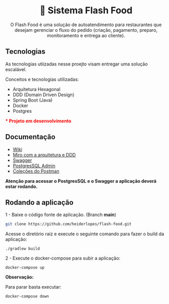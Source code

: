 <h1 align="center">📜 Sistema Flash Food</h1>

<p align="center">O Flash Food é uma solução de autoatendimento para restaurantes que desejam gerenciar o fluxo do pedido (criação, pagamento, preparo, monitoramento e entrega ao cliente).
</p>


## Tecnologias
As tecnologias utiizadas nesse proejto visam entregar uma solução escalável.

Conceitos e tecnologias utilizadas:
- Arquitetura Hexagonal
- DDD (Domain Driven Design)
- Spring Boot (Java)
- Docker
- Postgres


<p><font color="red"><strong>* Projeto em desenvolvimento</strong></font></p>

## Documentação

- [Wiki](https://www.notion.so/Sistema-de-Pedidos-Fast-Food-d2e654269bcf4dd3ac3b47a8d9290915)
- [Miro com a arquitetura e DDD](https://miro.com/app/board/uXjVNV9BETw=/)
- [Swagger](http://localhost:8080/swagger-ui/index.html#/Produtos)
- [PostgresSQL Admin](http://localhost:16543/browser/)
- [Coleções do Postman](https://github.com/heiderlopes/flash-food/tree/main/collections/)


**Atenção para acessar o PostgresSQL e o Swagger a aplicação deverá estar rodando.**




## Rodando a aplicação

1 - Baixe o código fonte de aplicação. (Branch **main**)

```bash
git clone https://github.com/heiderlopes/flash-food.git
```

Acesse o diretório raíz e execute o seguinte comando para fazer o build da aplicação:

````
./gradlew build
````


2 - Execute o docker-compose para subir a aplicação:

````
docker-compose up
````

**Observação:**

Para parar basta executar:

````
docker-compose down
````
